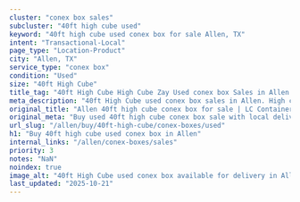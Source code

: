 ```yaml
---
cluster: "conex box sales"
subcluster: "40ft high cube used"
keyword: "40ft high cube used conex box for sale Allen, TX"
intent: "Transactional-Local"
page_type: "Location-Product"
city: "Allen, TX"
service_type: "conex box"
condition: "Used"
size: "40ft High Cube"
title_tag: "40ft High Cube High Cube Zay Used conex box Sales in Allen | LC Container"
meta_description: "40ft High Cube used conex box sales in Allen. High cube containers with extra height. Fast delivery, competitive pricing. Serving conex boxes area. Quote ID: C58. Call (214) 524-4168 for your free quote today."
original_title: "Allen 40ft high cube conex box for sale | LC Container"
original_meta: "Buy used 40ft high cube conex box sale with local delivery in Allen, TX. LC Container — local Since 2003. Request a fast quote today."
url_slug: "/allen/buy/40ft-high-cube/conex-boxes/used"
h1: "Buy 40ft high cube used conex box in Allen"
internal_links: "/allen/conex-boxes/sales"
priority: 3
notes: "NaN"
noindex: true
image_alt: "40ft High Cube used conex box available for delivery in Allen"
last_updated: "2025-10-21"
---
```


<!-- TODO: Add unique city/inventory copy, images, and internal links here. -->
